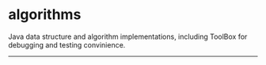 # algorithms

Java data structure and algorithm implementations, including ToolBox for debugging and testing convinience.

------

